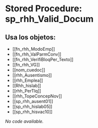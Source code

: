 # Stored Procedure: sp_rhh_Valid_Docum

## Usa los objetos:
- [[fn_rhh_ModoEmp]]
- [[fn_rhh_ValParmConv]]
- [[fn_rhh_VerifiBloqPer_Texto]]
- [[fn_rhh_VG]]
- [[nom_cuedoc]]
- [[rhh_Ausentismo]]
- [[rhh_Emplea]]
- [[Rhh_hislab]]
- [[rhh_PerTlq]]
- [[rhh_TopeConcepNov]]
- [[sp_rhh_ausent01]]
- [[sp_rhh_hislab05]]
- [[sp_rhh_hisvac10]]

*No code available.*

